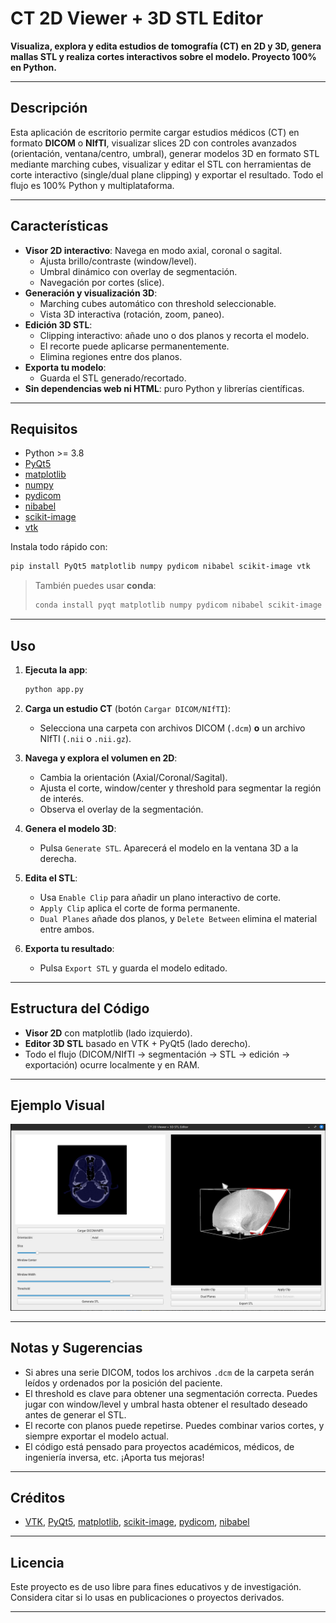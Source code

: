 # CT 2D Viewer + 3D STL Editor

**Visualiza, explora y edita estudios de tomografía (CT) en 2D y 3D, genera mallas STL y realiza cortes interactivos sobre el modelo. Proyecto 100% en Python.**

---

## Descripción

Esta aplicación de escritorio permite cargar estudios médicos (CT) en formato **DICOM** o **NIfTI**, visualizar slices 2D con controles avanzados (orientación, ventana/centro, umbral), generar modelos 3D en formato STL mediante marching cubes, visualizar y editar el STL con herramientas de corte interactivo (single/dual plane clipping) y exportar el resultado. Todo el flujo es 100% Python y multiplataforma.

---

## Características

- **Visor 2D interactivo**: Navega en modo axial, coronal o sagital.
  - Ajusta brillo/contraste (window/level).
  - Umbral dinámico con overlay de segmentación.
  - Navegación por cortes (slice).
- **Generación y visualización 3D**:
  - Marching cubes automático con threshold seleccionable.
  - Vista 3D interactiva (rotación, zoom, paneo).
- **Edición 3D STL**:
  - Clipping interactivo: añade uno o dos planos y recorta el modelo.
  - El recorte puede aplicarse permanentemente.
  - Elimina regiones entre dos planos.
- **Exporta tu modelo**:
  - Guarda el STL generado/recortado.
- **Sin dependencias web ni HTML**: puro Python y librerías científicas.

---

## Requisitos

- Python >= 3.8
- [PyQt5](https://pypi.org/project/PyQt5/)
- [matplotlib](https://pypi.org/project/matplotlib/)
- [numpy](https://pypi.org/project/numpy/)
- [pydicom](https://pypi.org/project/pydicom/)
- [nibabel](https://pypi.org/project/nibabel/)
- [scikit-image](https://pypi.org/project/scikit-image/)
- [vtk](https://pypi.org/project/vtk/)

Instala todo rápido con:

```bash
pip install PyQt5 matplotlib numpy pydicom nibabel scikit-image vtk
```

> También puedes usar **conda**:
>
> ```bash
> conda install pyqt matplotlib numpy pydicom nibabel scikit-image vtk -c conda-forge
> ```

---

## Uso

1. **Ejecuta la app**:

    ```bash
    python app.py
    ```

2. **Carga un estudio CT** (botón `Cargar DICOM/NIfTI`):
    - Selecciona una carpeta con archivos DICOM (`.dcm`) **o** un archivo NIfTI (`.nii` o `.nii.gz`).

3. **Navega y explora el volumen en 2D**:
    - Cambia la orientación (Axial/Coronal/Sagital).
    - Ajusta el corte, window/center y threshold para segmentar la región de interés.
    - Observa el overlay de la segmentación.

4. **Genera el modelo 3D**:
    - Pulsa `Generate STL`. Aparecerá el modelo en la ventana 3D a la derecha.

5. **Edita el STL**:
    - Usa `Enable Clip` para añadir un plano interactivo de corte.
    - `Apply Clip` aplica el corte de forma permanente.
    - `Dual Planes` añade dos planos, y `Delete Between` elimina el material entre ambos.

6. **Exporta tu resultado**:
    - Pulsa `Export STL` y guarda el modelo editado.

---

## Estructura del Código

- **Visor 2D** con matplotlib (lado izquierdo).
- **Editor 3D STL** basado en VTK + PyQt5 (lado derecho).
- Todo el flujo (DICOM/NIfTI → segmentación → STL → edición → exportación) ocurre localmente y en RAM.

---

## Ejemplo Visual

![Captura de pantalla del visor 2D/3D con un estudio CT y modelo STL editado](demo_screenshot.png)

---

## Notas y Sugerencias

- Si abres una serie DICOM, todos los archivos `.dcm` de la carpeta serán leídos y ordenados por la posición del paciente.
- El threshold es clave para obtener una segmentación correcta. Puedes jugar con window/level y umbral hasta obtener el resultado deseado antes de generar el STL.
- El recorte con planos puede repetirse. Puedes combinar varios cortes, y siempre exportar el modelo actual.
- El código está pensado para proyectos académicos, médicos, de ingeniería inversa, etc. ¡Aporta tus mejoras!

---

## Créditos

- [VTK](https://vtk.org/), [PyQt5](https://riverbankcomputing.com/software/pyqt/intro), [matplotlib](https://matplotlib.org/), [scikit-image](https://scikit-image.org/), [pydicom](https://pydicom.github.io/), [nibabel](https://nipy.org/nibabel/)

---

## Licencia

Este proyecto es de uso libre para fines educativos y de investigación.  
Considera citar si lo usas en publicaciones o proyectos derivados.

---

